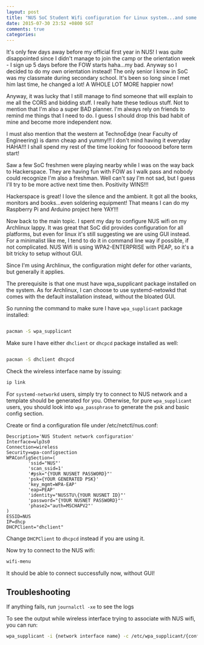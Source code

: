 ```yaml
---
layout: post
title: "NUS SoC Student Wifi configuration for Linux system...and some rant"
date: 2015-07-30 23:52 +0800 SGT
comments: true
categories:
---
```


It's only few days away before my official first year in NUS! I was quite disappointed since I didn't manage to join the camp or the orientation week - I sign up 5 days before the FOW starts haha...my bad. Anyway so I decided to do my own orientation instead! The only senior I know in SoC was my classmate during secondary school. It's been so long since I met him last time, he changed a lot! A WHOLE LOT MORE happier now!

Anyway, it was lucky that I still manage to find someone that will explain to me all the CORS and bidding stuff. I really hate these tedious stuff. Not to mention that I'm also a super BAD planner. I'm always rely on friends to remind me things that I need to do. I guess I should drop this bad habit of mine and become more independent now.

I must also mention that the western at TechnoEdge (near Faculty of Engineering) is damn cheap and yummy!!! I don't mind having it everyday HAHA!!! I shall spend my rest of the time looking for fooooood before term start!

Saw a few SoC freshmen were playing nearby while I was on the way back to Hackerspace. They are having fun with FOW as I walk pass and nobody could recognize I'm also a freshman. Well can't say I'm not sad, but I guess I'll try to be more active next time then. Positivity WINS!!!

Hackerspace is great! I love the silence and the ambient. It got all the books, monitors and books...even soldering equipment! That means I can do my Raspberry Pi and Arduino project here YAY!!!

Now back to the main topic. I spent my day to configure NUS wifi on my Archlinux lappy. It was great that SoC did provides configuration for all platforms, but even for linux it's still suggesting we are using GUI instead. For a minimalist like me, I tend to do it in command line way if possible, if not complicated. NUS Wifi is using WPA2-ENTERPRISE with PEAP, so it's a bit tricky to setup without GUI.

Since I'm using Archlinux, the configuration might defer for other variants, but generally it applies.

The prerequisite is that one must have wpa_supplicant package installed on the system. As for Archlinux, I can choose to use systemd-netowkd that comes with the default installation instead, without the bloated GUI.

So running the command to make sure I have `wpa_supplicant` package installed:

```bash

pacman -S wpa_supplicant

```

Make sure I have either `dhclient` or `dhcpcd` package installed as well:

```bash

pacman -S dhclient dhcpcd

```

Check the wireless interface name by issuing:

```bash
ip link

```

For `systemd-networkd` users, simply try to connect to NUS network and a template should be generated for you. Otherwise, for pure `wpa_supplicant` users, you should look into `wpa_passphrase` to generate the psk and basic config section.

Create or find a configuration file under /etc/netctl/nus.conf:

```text
Description='NUS Student network configuration'
Interface=wlp3s0
Connection=wireless
Security=wpa-configsection
WPAConfigSection=(
        'ssid="NUS"'
        'scan_ssid=1'
        '#psk="{YOUR NUSNET PASSWORD}"'
        'psk={YOUR GENERATED PSK}'
        'key_mgmt=WPA-EAP'
        'eap=PEAP'
        'identity="NUSSTU\{YOUR NUSNET ID}"'
        'password="{YOUR NUSNET PASSWORD}"'
        'phase2="auth=MSCHAPV2"'
)
ESSID=NUS
IP=dhcp
DHCPClient="dhclient"

```

Change `DHCPClient` to `dhcpcd` instead if you are using it.

Now try to connect to the NUS wifi:

```bash
wifi-menu

```
It should be able to connect successfully now, without GUI!


## Troubleshooting

If anything fails, run `journalctl -xe` to see the logs

To see the output while wireless interface trying to associate with NUS wifi, you can run:

```bash
wpa_supplicant -i {network interface name} -c /etc/wpa_supplicant/{configuration file with wpa_supplicant format} 

```